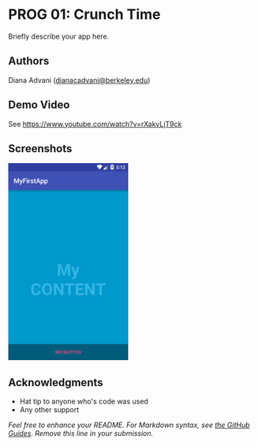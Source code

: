 # PROG 01: Crunch Time

Briefly describe your app here.

## Authors

Diana Advani (dianacadvani@berkeley.edu)

## Demo Video

See https://www.youtube.com/watch?v=rXakvLjT9ck

## Screenshots

<img src="screenshots/main.png" height="400" alt="Screenshot"/>

## Acknowledgments

* Hat tip to anyone who's code was used
* Any other support

*Feel free to enhance your README. For Markdown syntax, see [the GitHub Guides](https://guides.github.com/features/mastering-markdown/). Remove this line in your submission.*
